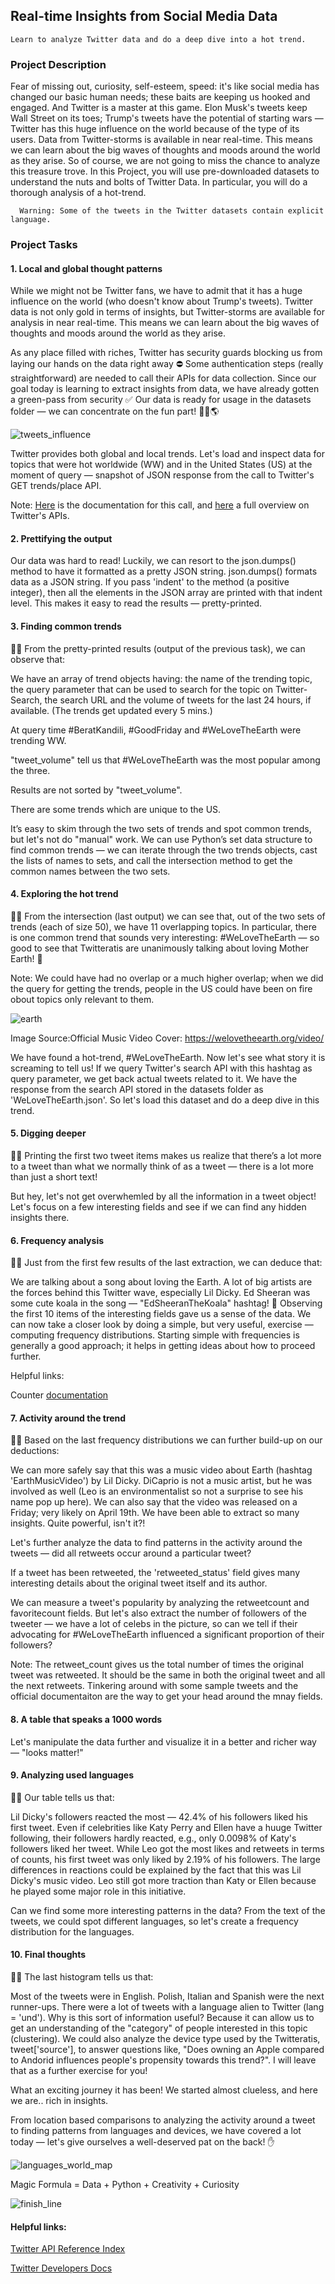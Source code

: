 
## Real-time Insights from Social Media Data

    Learn to analyze Twitter data and do a deep dive into a hot trend.

### Project Description

Fear of missing out, curiosity, self-esteem, speed: it's like social media has changed our basic human needs; these baits are keeping us hooked and engaged.
And Twitter is a master at this game. Elon Musk's tweets keep Wall Street on its toes; 
Trump's tweets have the potential of starting wars — Twitter has this huge influence on the world because of the type of its users.
Data from Twitter-storms is available in near real-time. This means we can learn about the big waves of thoughts and moods around the world as they arise. 
So of course, we are not going to miss the chance to analyze this treasure trove.
In this Project, you will use pre-downloaded datasets to understand the nuts and bolts of Twitter Data. In particular, you will do a thorough analysis of a hot-trend.

      Warning: Some of the tweets in the Twitter datasets contain explicit language.

### Project Tasks

#### 1. Local and global thought patterns

While we might not be Twitter fans, we have to admit that it has a huge influence on the world (who doesn't know about Trump's tweets).
Twitter data is not only gold in terms of insights, but Twitter-storms are available for analysis in near real-time. This means we can learn about the big waves of thoughts and moods around the world as they arise.

As any place filled with riches, Twitter has security guards blocking us from laying our hands on the data right away ⛔️ Some authentication steps (really straightforward) are needed to call their APIs for data collection. Since our goal today is learning to extract insights from data, we have already gotten a green-pass from security ✅ Our data is ready for usage in the datasets folder — we can concentrate on the fun part! 🕵️‍♀️🌎

![tweets_influence](https://user-images.githubusercontent.com/84151016/158491387-01b85d0b-1dfe-4d69-a42b-efe7f6129031.png)

Twitter provides both global and local trends. Let's load and inspect data for topics that were hot worldwide (WW) and in the United States (US) at the moment of query — snapshot of JSON response from the call to Twitter's GET trends/place API.

Note: [Here](https://developer.twitter.com/en/docs/twitter-api/v1/trends/trends-for-location/api-reference/get-trends-place) is the documentation for this call, and [here](https://developer.twitter.com/en/docs/api-reference-index) a full overview on Twitter's APIs.

#### 2. Prettifying the output

Our data was hard to read! Luckily, we can resort to the json.dumps() method to have it formatted as a pretty JSON string.
json.dumps() formats data as a JSON string. If you pass 'indent' to the method (a positive integer), then all the elements in the JSON array are printed with that indent level. This makes it easy to read the results — pretty-printed.

#### 3. Finding common trends

🕵️‍♀️ From the pretty-printed results (output of the previous task), we can observe that:

We have an array of trend objects having: the name of the trending topic, the query parameter that can be used to search for the topic on Twitter-Search, the search URL and the volume of tweets for the last 24 hours, if available. (The trends get updated every 5 mins.)

At query time #BeratKandili, #GoodFriday and #WeLoveTheEarth were trending WW.

"tweet_volume" tell us that #WeLoveTheEarth was the most popular among the three.

Results are not sorted by "tweet_volume".

There are some trends which are unique to the US.

It’s easy to skim through the two sets of trends and spot common trends, but let's not do "manual" work. We can use Python’s set data structure to find common trends — we can iterate through the two trends objects, cast the lists of names to sets, and call the intersection method to get the common names between the two sets.

#### 4. Exploring the hot trend

🕵️‍♀️ From the intersection (last output) we can see that, out of the two sets of trends (each of size 50), we have 11 overlapping topics. In particular, there is one common trend that sounds very interesting: #WeLoveTheEarth — so good to see that Twitteratis are unanimously talking about loving Mother Earth! 💚

Note: We could have had no overlap or a much higher overlap; when we did the query for getting the trends, people in the US could have been on fire obout topics only relevant to them.

![earth](https://user-images.githubusercontent.com/84151016/158491707-e3a00af7-1af4-4bb5-b908-90cbc9b21d63.jpg)

Image Source:Official Music Video Cover: https://welovetheearth.org/video/

We have found a hot-trend, #WeLoveTheEarth. Now let's see what story it is screaming to tell us!
If we query Twitter's search API with this hashtag as query parameter, we get back actual tweets related to it. We have the response from the search API stored in the datasets folder as 'WeLoveTheEarth.json'. So let's load this dataset and do a deep dive in this trend.

#### 5. Digging deeper

🕵️‍♀️ Printing the first two tweet items makes us realize that there’s a lot more to a tweet than what we normally think of as a tweet — there is a lot more than just a short text!

But hey, let's not get overwhemled by all the information in a tweet object! Let's focus on a few interesting fields and see if we can find any hidden insights there.


#### 6. Frequency analysis

🕵️‍♀️ Just from the first few results of the last extraction, we can deduce that:

We are talking about a song about loving the Earth.
A lot of big artists are the forces behind this Twitter wave, especially Lil Dicky.
Ed Sheeran was some cute koala in the song — "EdSheeranTheKoala" hashtag! 🐨
Observing the first 10 items of the interesting fields gave us a sense of the data. We can now take a closer look by doing a simple, but very useful, exercise — computing frequency distributions. Starting simple with frequencies is generally a good approach; it helps in getting ideas about how to proceed further.

Helpful links:

Counter [documentation](https://docs.python.org/2/library/collections.html)

#### 7. Activity around the trend

🕵️‍♀️ Based on the last frequency distributions we can further build-up on our deductions:

We can more safely say that this was a music video about Earth (hashtag 'EarthMusicVideo') by Lil Dicky.
DiCaprio is not a music artist, but he was involved as well (Leo is an environmentalist so not a surprise to see his name pop up here).
We can also say that the video was released on a Friday; very likely on April 19th.
We have been able to extract so many insights. Quite powerful, isn't it?!

Let's further analyze the data to find patterns in the activity around the tweets — did all retweets occur around a particular tweet?

If a tweet has been retweeted, the 'retweeted_status' field gives many interesting details about the original tweet itself and its author.

We can measure a tweet's popularity by analyzing the retweetcount and favoritecount fields. But let's also extract the number of followers of the tweeter — we have a lot of celebs in the picture, so can we tell if their advocating for #WeLoveTheEarth influenced a significant proportion of their followers?

Note: The retweet_count gives us the total number of times the original tweet was retweeted. It should be the same in both the original tweet and all the next retweets. Tinkering around with some sample tweets and the official documentaiton are the way to get your head around the mnay fields.

#### 8. A table that speaks a 1000 words

Let's manipulate the data further and visualize it in a better and richer way — "looks matter!"

#### 9. Analyzing used languages

🕵️‍♀️ Our table tells us that:

Lil Dicky's followers reacted the most — 42.4% of his followers liked his first tweet.
Even if celebrities like Katy Perry and Ellen have a huuge Twitter following, their followers hardly reacted, e.g., only 0.0098% of Katy's followers liked her tweet.
While Leo got the most likes and retweets in terms of counts, his first tweet was only liked by 2.19% of his followers.
The large differences in reactions could be explained by the fact that this was Lil Dicky's music video. Leo still got more traction than Katy or Ellen because he played some major role in this initiative.

Can we find some more interesting patterns in the data? From the text of the tweets, we could spot different languages, so let's create a frequency distribution for the languages.

#### 10. Final thoughts

🕵️‍♀️ The last histogram tells us that:

Most of the tweets were in English.
Polish, Italian and Spanish were the next runner-ups.
There were a lot of tweets with a language alien to Twitter (lang = 'und').
Why is this sort of information useful? Because it can allow us to get an understanding of the "category" of people interested in this topic (clustering). We could also analyze the device type used by the Twitteratis, tweet['source'], to answer questions like, "Does owning an Apple compared to Andorid influences people's propensity towards this trend?". I will leave that as a further exercise for you!



What an exciting journey it has been! We started almost clueless, and here we are.. rich in insights.

From location based comparisons to analyzing the activity around a tweet to finding patterns from languages and devices, we have covered a lot today — let's give ourselves a well-deserved pat on the back! ✋

![languages_world_map](https://user-images.githubusercontent.com/84151016/158492090-39f8ba99-af28-40a6-8f9f-856acd4ff78b.png)


Magic Formula = Data + Python + Creativity + Curiosity

![finish_line](https://user-images.githubusercontent.com/84151016/158492096-dd2e81cd-1967-4f33-9022-87a82bd766bc.jpg)

#### Helpful links:

[Twitter API Reference Index](https://developer.twitter.com/en/docs/api-reference-index)

[Twitter Developers Docs](https://developer.twitter.com/en/docs)

